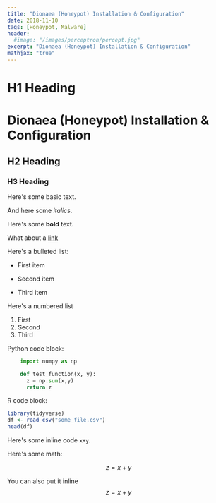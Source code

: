 ```yaml
---
title: "Dionaea (Honeypot) Installation & Configuration"
date: 2018-11-10
tags: [Honeypot, Malware]
header:
  #image: "/images/perceptron/percept.jpg"
excerpt: "Dionaea (Honeypot) Installation & Configuration"
mathjax: "true"
---
```


# H1 Heading
# Dionaea (Honeypot) Installation & Configuration

## H2 Heading

### H3 Heading

Here's some basic text.

And here some *italics*.

Here's some **bold** text.

What about a [link](https://github.com/KarlBiron)

Here's a bulleted list:
* First item
+ Second item
- Third item

Here's a numbered list
1. First
2. Second
3. Third

Python code block:
```python
    import numpy as np

    def test_function(x, y):
      z = np.sum(x,y)
      return z  
```

R code block:
```r
library(tidyverse)
df <- read_csv("some_file.csv")
head(df)
```

Here's some inline code `x+y`.

Here's some math:

$$z=x+y$$

You can also put it inline $$z=x+y$$
